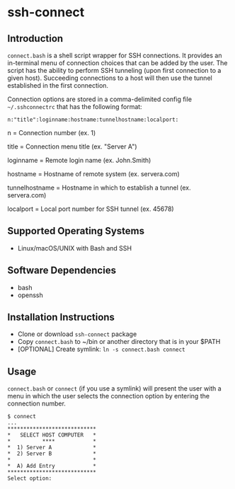# ssh-connect

## Introduction

`connect.bash` is a shell script wrapper for SSH connections. It provides an in-terminal menu of connection choices that can be added by the user.  The script has the ability to perform SSH tunneling (upon first connection to a given host).  Succeeding connections to a host will then use the tunnel established in the first connection.

Connection options are stored in a comma-delimited config file `~/.sshconnectrc` that has the following format:

```
n:"title":loginname:hostname:tunnelhostname:localport:
```
n = Connection number (ex. 1)

title = Connection menu title (ex. "Server A")

loginname = Remote login name (ex. John.Smith)

hostname = Hostname of remote system (ex. servera.com)

tunnelhostname = Hostname in which to establish a tunnel (ex. servera.com)

localport = Local port number for SSH tunnel (ex. 45678)

## Supported Operating Systems

* Linux/macOS/UNIX with Bash and SSH

## Software Dependencies

* bash 
* openssh

## Installation Instructions

* Clone or download `ssh-connect` package
* Copy `connect.bash` to ~/bin or another directory that is in your $PATH
* [OPTIONAL] Create symlink: `ln -s connect.bash connect`

## Usage

`connect.bash` or `connect` (if you use a symlink) will present the user with a menu in which the user selects the connection option by entering the connection number.

```
$ connect
...
****************************
*   SELECT HOST COMPUTER   *
*          ****            *
*  1) Server A             *
*  2) Server B             *
*                          *
*  A) Add Entry            *
****************************
Select option:
```
